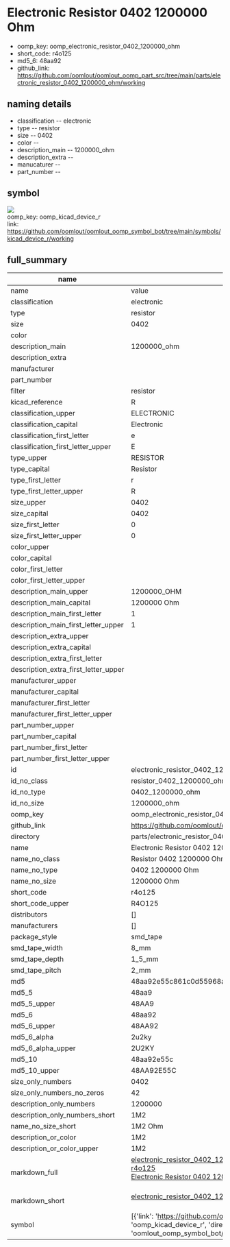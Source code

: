 # Electronic Resistor 0402 1200000 Ohm

  
* oomp_key: oomp_electronic_resistor_0402_1200000_ohm 
* short_code: r4o125
* md5_6: 48aa92  
* github_link: https://github.com/oomlout/oomlout_oomp_part_src/tree/main/parts/electronic_resistor_0402_1200000_ohm/working  
## naming details
* classification -- electronic
* type -- resistor
* size -- 0402
* color -- 
* description_main -- 1200000_ohm
* description_extra -- 
* manucaturer -- 
* part_number -- 



## symbol

![](symbol/{index}/working/working_600.png)  
oomp_key: oomp_kicad_device_r  
link: https://github.com/oomlout/oomlout_oomp_symbol_bot/tree/main/symbols/kicad_device_r/working  


## full_summary
| name | value | 
| --- | --- | 
| name | value | 
| classification | electronic | 
| type | resistor | 
| size | 0402 | 
| color |  | 
| description_main | 1200000_ohm | 
| description_extra |  | 
| manufacturer |  | 
| part_number |  | 
| filter | resistor | 
| kicad_reference | R | 
| classification_upper | ELECTRONIC | 
| classification_capital | Electronic | 
| classification_first_letter | e | 
| classification_first_letter_upper | E | 
| type_upper | RESISTOR | 
| type_capital | Resistor | 
| type_first_letter | r | 
| type_first_letter_upper | R | 
| size_upper | 0402 | 
| size_capital | 0402 | 
| size_first_letter | 0 | 
| size_first_letter_upper | 0 | 
| color_upper |  | 
| color_capital |  | 
| color_first_letter |  | 
| color_first_letter_upper |  | 
| description_main_upper | 1200000_OHM | 
| description_main_capital | 1200000 Ohm | 
| description_main_first_letter | 1 | 
| description_main_first_letter_upper | 1 | 
| description_extra_upper |  | 
| description_extra_capital |  | 
| description_extra_first_letter |  | 
| description_extra_first_letter_upper |  | 
| manufacturer_upper |  | 
| manufacturer_capital |  | 
| manufacturer_first_letter |  | 
| manufacturer_first_letter_upper |  | 
| part_number_upper |  | 
| part_number_capital |  | 
| part_number_first_letter |  | 
| part_number_first_letter_upper |  | 
| id | electronic_resistor_0402_1200000_ohm | 
| id_no_class | resistor_0402_1200000_ohm | 
| id_no_type | 0402_1200000_ohm | 
| id_no_size | 1200000_ohm | 
| oomp_key | oomp_electronic_resistor_0402_1200000_ohm | 
| github_link | https://github.com/oomlout/oomlout_oomp_part_src/tree/main/parts/electronic_resistor_0402_1200000_ohm/working | 
| directory | parts/electronic_resistor_0402_1200000_ohm | 
| name | Electronic Resistor 0402 1200000 Ohm | 
| name_no_class | Resistor 0402 1200000 Ohm | 
| name_no_type | 0402 1200000 Ohm | 
| name_no_size | 1200000 Ohm | 
| short_code | r4o125 | 
| short_code_upper | R4O125 | 
| distributors | [] | 
| manufacturers | [] | 
| package_style | smd_tape | 
| smd_tape_width | 8_mm | 
| smd_tape_depth | 1_5_mm | 
| smd_tape_pitch | 2_mm | 
| md5 | 48aa92e55c861c0d55968a81b35e5978 | 
| md5_5 | 48aa9 | 
| md5_5_upper | 48AA9 | 
| md5_6 | 48aa92 | 
| md5_6_upper | 48AA92 | 
| md5_6_alpha | 2u2ky | 
| md5_6_alpha_upper | 2U2KY | 
| md5_10 | 48aa92e55c | 
| md5_10_upper | 48AA92E55C | 
| size_only_numbers | 0402 | 
| size_only_numbers_no_zeros | 42 | 
| description_only_numbers | 1200000 | 
| description_only_numbers_short | 1M2 | 
| name_no_size_short | 1M2 Ohm | 
| description_or_color | 1M2 | 
| description_or_color_upper | 1M2 | 
| markdown_full | [electronic_resistor_0402_1200000_ohm](https://github.com/oomlout/oomlout_oomp_part_src/tree/main/parts/electronic_resistor_0402_1200000_ohm/working)<br>[r4o125](https://github.com/oomlout/oomlout_oomp_part_src/tree/main/parts/electronic_resistor_0402_1200000_ohm/working)<br>[Electronic Resistor 0402 1200000 Ohm](https://github.com/oomlout/oomlout_oomp_part_src/tree/main/parts/electronic_resistor_0402_1200000_ohm/working)<br><br> | 
| markdown_short | [electronic_resistor_0402_1200000_ohm](https://github.com/oomlout/oomlout_oomp_part_src/tree/main/parts/electronic_resistor_0402_1200000_ohm/working)<br><br> | 
| symbol | [{'link': 'https://github.com/oomlout/oomlout_oomp_symbol_bot/tree/main/symbols/kicad_device_r', 'oomp_key': 'oomp_kicad_device_r', 'directory': 'oomlout_oomp_symbol_bot/symbols/kicad_device_r//working/working.kicad_sym', 'index': 0}] | 
